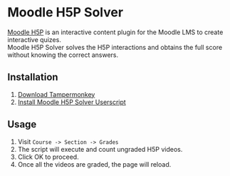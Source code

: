 # Moodle H5P Solver

[Moodle H5P](https://moodle.org/plugins/mod_hvp) is an interactive content plugin for the Moodle LMS to create interactive quizes.  
Moodle H5P Solver solves the H5P interactions and obtains the full score without knowing the correct answers.

## Installation
1. [Download Tampermonkey](https://www.tampermonkey.net/)  
2. [Install Moodle H5P Solver Userscript](moodle_h5p_solver.user.js?raw=1)

## Usage
1. Visit ```Course -> Section -> Grades```
2. The script will execute and count ungraded H5P videos.
3. Click OK to proceed.
4. Once all the videos are graded, the page will reload.
